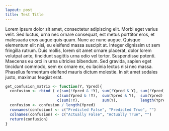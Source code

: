 ```yaml
---
layout: post
title: Test Title
---
```


Lorem ipsum dolor sit amet, consectetur adipiscing elit. Morbi eget varius velit. Sed luctus, urna nec ornare consequat, est metus porttitor eros, et malesuada eros augue quis quam. Nunc ac nunc augue. Quisque elementum elit nisi, eu eleifend massa suscipit at. Integer dignissim ut sem fringilla rutrum. Duis mollis, lorem sit amet ornare placerat, dolor lorem volutpat ante, tincidunt sagittis urna odio vel tortor. Suspendisse potenti. Maecenas eu orci in urna ultricies bibendum. Sed gravida, sapien eget tincidunt commodo, sem ex ornare ex, eu lacinia lectus nisi nec massa. Phasellus fermentum eleifend mauris dictum molestie. In sit amet sodales justo, maximus feugiat erat. 

```R
get_confusion_matrix <- function(Y, Ypred){
  confusion <- rbind ( c(sum(!Ypred & !Y), sum(!Ypred & Y), sum(!Ypred)   ), 
                       c(sum(Ypred & !Y),  sum(Ypred & Y),  sum(Ypred)    ),
                       c(sum(!Y),          sum(Y),          length(Ypred) ) )
  confusion <- confusion / length(Ypred)
  rownames(confusion) <- c("Predicted False", "Predicted True", "")
  colnames(confusion) <- c("Actually False", "Actually True", "")
  return(confusion)
}
```